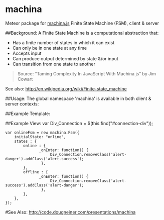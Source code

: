 # machina
Meteor package for [machina.js] Finite State Machine (FSM), client &amp; server

##Background:
A Finite State Machine is a computational abstraction that:
  - Has a finite number of states in which it can exist
  - Can only be in one state at any time
  - Accepts input
  - Can produce output determined by state &/or input
  - Can transition from one state to another

> Source: “Taming Complexity In JavaScript With Machina.js” by Jim Cowart

See also: http://en.wikipedia.org/wiki/Finite-state_machine

##Usage:
The global namespace 'machina' is available in both client &amp; server contexts:

##Example Template:
    <template name="connection_tpl">
      <div id="connection-div" class="col-sm-12 alert alert-success">
            <div><label>Connection Status:&nbsp;</label>{{connection_status}}</div>
      </div>
    </template>

##Example View:
    var Div_Connection = $(this.find("#connection-div"));

    var onlineFsm = new machina.Fsm({
        initialState: "online",
        states : {
            online : {
                   _onEnter: function() {
                        Div_Connection.removeClass('alert-danger').addClass('alert-success');
                    },			
            },
            offline : {
                   _onEnter: function() {			           	
                        Div_Connection.removeClass('alert-success').addClass('alert-danger');
                    },
            },
        },
    });

#See Also:
http://code.dougneiner.com/presentations/machina

[machina.js]:http://machina-js.org/
